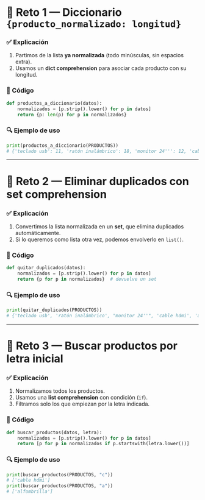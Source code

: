 # 🔹 Reto 1 — Diccionario `{producto_normalizado: longitud}`

### ✅ Explicación

1. Partimos de la lista **ya normalizada** (todo minúsculas, sin espacios extra).
2. Usamos un **dict comprehension** para asociar cada producto con su longitud.

### 📝 Código

```python
def productos_a_diccionario(datos):
    normalizados = [p.strip().lower() for p in datos]
    return {p: len(p) for p in normalizados}
```

### 🔍 Ejemplo de uso

```python
print(productos_a_diccionario(PRODUCTOS))
# {'teclado usb': 11, 'ratón inalámbrico': 18, 'monitor 24''': 12, 'cable hdmi': 10, 'alfombrilla': 11}
```

---

# 🔹 Reto 2 — Eliminar duplicados con set comprehension

### ✅ Explicación

1. Convertimos la lista normalizada en un **set**, que elimina duplicados automáticamente.
2. Si lo queremos como lista otra vez, podemos envolverlo en `list()`.

### 📝 Código

```python
def quitar_duplicados(datos):
    normalizados = [p.strip().lower() for p in datos]
    return {p for p in normalizados}  # devuelve un set
```

### 🔍 Ejemplo de uso

```python
print(quitar_duplicados(PRODUCTOS))
# {'teclado usb', 'ratón inalámbrico', "monitor 24''", 'cable hdmi', 'alfombrilla'}
```

---

# 🔹 Reto 3 — Buscar productos por letra inicial

### ✅ Explicación

1. Normalizamos todos los productos.
2. Usamos una **list comprehension** con condición (`if`).
3. Filtramos solo los que empiezan por la letra indicada.

### 📝 Código

```python
def buscar_productos(datos, letra):
    normalizados = [p.strip().lower() for p in datos]
    return [p for p in normalizados if p.startswith(letra.lower())]
```

### 🔍 Ejemplo de uso

```python
print(buscar_productos(PRODUCTOS, "c"))
# ['cable hdmi']
print(buscar_productos(PRODUCTOS, "a"))
# ['alfombrilla']
```